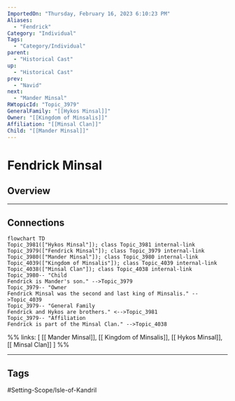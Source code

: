 ```yaml
---
ImportedOn: "Thursday, February 16, 2023 6:10:23 PM"
Aliases:
  - "Fendrick"
Category: "Individual"
Tags:
  - "Category/Individual"
parent:
  - "Historical Cast"
up:
  - "Historical Cast"
prev:
  - "Navid"
next:
  - "Mander Minsal"
RWtopicId: "Topic_3979"
GeneralFamily: "[[Hykos Minsal]]"
Owner: "[[Kingdom of Minsalis]]"
Affiliation: "[[Minsal Clan]]"
Child: "[[Mander Minsal]]"
---
```

# Fendrick Minsal
## Overview
---
## Connections
```mermaid
flowchart TD
Topic_3981(["Hykos Minsal"]); class Topic_3981 internal-link
Topic_3979(["Fendrick Minsal"]); class Topic_3979 internal-link
Topic_3980(["Mander Minsal"]); class Topic_3980 internal-link
Topic_4039(["Kingdom of Minsalis"]); class Topic_4039 internal-link
Topic_4038(["Minsal Clan"]); class Topic_4038 internal-link
Topic_3980-- "Child
Fendrick is Mander's son." -->Topic_3979
Topic_3979-- "Owner
Fendrick Minsal was the second and last king of Minsalis." -->Topic_4039
Topic_3979-- "General Family
Fendrick and Hykos are brothers." <-->Topic_3981
Topic_3979-- "Affiliation
Fendrick is part of the Minsal Clan." -->Topic_4038
```
%%
links: [ [[ Mander Minsal]], [[ Kingdom of Minsalis]], [[ Hykos Minsal]], [[ Minsal Clan]] ]
%%


---
## Tags
#Setting-Scope/Isle-of-Kandril


